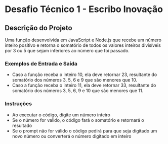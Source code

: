 # Desafio Técnico 1 - Escribo Inovação
## Descrição do Projeto

Uma função desenvolvida em JavaScript e Node.js que recebe um número inteiro positivo e retorna o somatório de todos os valores inteiros divisíveis por 3 ou 5 que sejam inferiores ao número que foi passado.

### Exemplos de Entrada e Saída

- Caso a função receba o inteiro 10, ela deve retornar 23, resultante do somatório dos números 3, 5, 6 e 9 que são menores que 10.
- Caso a função receba o inteiro 11, ela deve retornar 33, resultante do somatório dos números 3, 5, 6, 9 e 10 que são menores que 11.

### Instruções

- Ao executar o código, digite um número inteiro
- Se o número for valido, o código fará o somatório e retornará o resultado
- Se o prompt não for válido o código pedirá para que seja digitado um novo número ou converterá o número digitado em inteiro